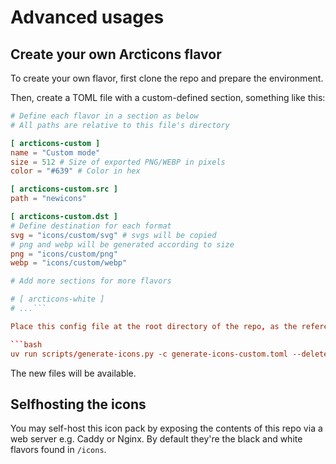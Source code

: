 # Advanced usages

## Create your own Arcticons flavor

To create your own flavor, first clone the repo and prepare the environment.

Then, create a TOML file with a custom-defined section, something like this:

```toml
# Define each flavor in a section as below
# All paths are relative to this file's directory

[ arcticons-custom ]
name = "Custom mode"
size = 512 # Size of exported PNG/WEBP in pixels
color = "#639" # Color in hex

[ arcticons-custom.src ]
path = "newicons"

[ arcticons-custom.dst ]
# Define destination for each format
svg = "icons/custom/svg" # svgs will be copied
# png and webp will be generated according to size
png = "icons/custom/png"
webp = "icons/custom/webp"

# Add more sections for more flavors

# [ arcticons-white ]
# ...```

Place this config file at the root directory of the repo, as the referenced paths are **relative** to the file. Then run the `generate-icons.py` script referencing it:

```bash
uv run scripts/generate-icons.py -c generate-icons-custom.toml --delete-after
```

The new files will be available.

## Selfhosting the icons

You may self-host this icon pack by exposing the contents of this repo via a web server e.g. Caddy or Nginx. By default they're the black and white flavors found in `/icons`.